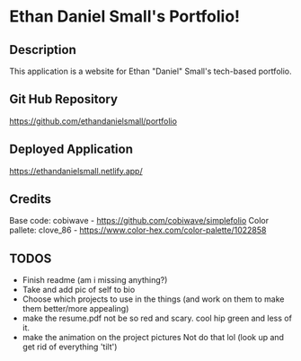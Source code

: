 # Ethan Daniel Small's Portfolio!

## Description

This application is a website for Ethan "Daniel" Small's tech-based portfolio.

## Git Hub Repository

https://github.com/ethandanielsmall/portfolio

## Deployed Application

https://ethandanielsmall.netlify.app/

## Credits

Base code: cobiwave - https://github.com/cobiwave/simplefolio
Color pallete: clove_86 - https://www.color-hex.com/color-palette/1022858

## TODOS
- Finish readme (am i missing anything?)
- Take and add pic of self to bio
- Choose which projects to use in the things (and work on them to make them better/more appealing)
- make the resume.pdf not be so red and scary. cool hip green and less of it.
- make the animation on the project pictures Not do that lol (look up and get rid of everything 'tilt')